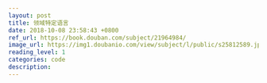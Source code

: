 ```yaml
---
layout: post
title: 领域特定语言
date: 2018-10-08 23:58:43 +0800
ref_url: https://book.douban.com/subject/21964984/
image_url: https://img1.doubanio.com/view/subject/l/public/s25812589.jpg
reading_level: 1
categories: code
description: 
---
```

